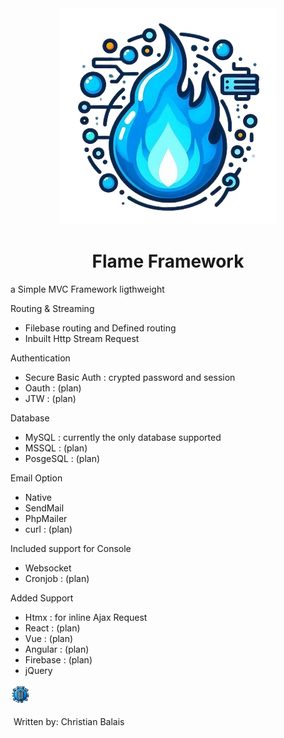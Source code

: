 <div align='center' style="text-align:center;">
  <img src="/public/images/OIG4-removebg.png"/>
  <h1>Flame Framework</h1>
</div>

a Simple MVC Framework ligthweight

Routing & Streaming
- Filebase routing and Defined routing
- Inbuilt Http Stream Request

Authentication 
- Secure Basic Auth : crypted password and session 
- Oauth : (plan)
- JTW : (plan)

Database
- MySQL : currently the only database supported
- MSSQL : (plan)
- PosgeSQL : (plan)

Email Option
- Native
- SendMail
- PhpMailer
- curl : (plan)

Included support for Console
- Websocket
- Cronjob : (plan)
  
Added Support
- Htmx : for inline Ajax Request
- React : (plan)
- Vue : (plan)
- Angular : (plan)
- Firebase : (plan)
- jQuery
<p style="">
  <img style="width:2rem; vertical-align: middle !important; " src="https://github.com/ceejay06s/Flame-Framework/raw/main/public/images/download.png" alt="php"/>
  <div style="padding: 5px; line-height: 200%; display:inline">Written by: Christian Balais</div>
</p>

